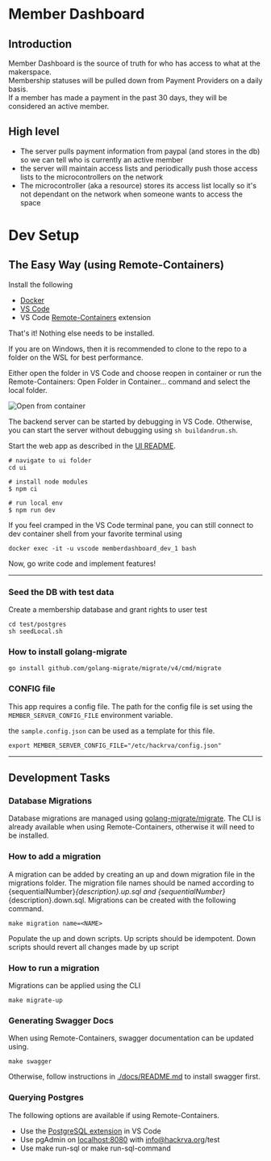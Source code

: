 # Member Dashboard

## Introduction
Member Dashboard is the source of truth for who has access to what at the makerspace.  
Membership statuses will be pulled down from Payment Providers on a daily basis.  
If a member has made a payment in the past 30 days, they will be considered an active member.

## High level

- The server pulls payment information from paypal (and stores in the db) so we can tell who is currently an active member
- the server will maintain access lists and periodically push those access lists to the microcontrollers on the network
- The microcontroller (aka a resource) stores its access list locally so it's not dependant on the network when someone wants to access the space

# Dev Setup

## The Easy Way (using Remote-Containers)
Install the following
- [Docker](https://www.docker.com/products/docker-desktop)
- [VS Code](https://code.visualstudio.com/download)
- VS Code [Remote-Containers](https://marketplace.visualstudio.com/items?itemName=ms-vscode-remote.remote-containers) extension 

That's it! Nothing else needs to be installed.  

If you are on Windows, then it is recommended to clone to the repo to a folder on the WSL for best performance.  

Either open the folder in VS Code and choose reopen in container or run the Remote-Containers: Open Folder in Container... command and select the local folder.

![Open from container](openFromContainer.gif "Open from container")


The backend server can be started by debugging in VS Code. Otherwise, you can start the server without debugging using `sh buildandrun.sh`.

Start the web app as described in the [UI README](/ui/README.md).
```
# navigate to ui folder
cd ui

# install node modules
$ npm ci

# run local env
$ npm run dev
```

If you feel cramped in the VS Code terminal pane, you can still connect to dev container shell from your favorite terminal using
```
docker exec -it -u vscode memberdashboard_dev_1 bash
```

Now, go write code and implement features!

---

### Seed the DB with test data

Create a membership database and grant rights to user test

```
cd test/postgres
sh seedLocal.sh
```

### How to install golang-migrate
```
go install github.com/golang-migrate/migrate/v4/cmd/migrate
```

### CONFIG file

This app requires a config file.
The path for the config file is set using the `MEMBER_SERVER_CONFIG_FILE` environment variable.

the `sample.config.json` can be used as a template for this file.

```
export MEMBER_SERVER_CONFIG_FILE="/etc/hackrva/config.json"
```

---
  
## Development Tasks

### Database Migrations
Database migrations are managed using [golang-migrate/migrate](https://github.com/golang-migrate/migrate).  The CLI is already available when using Remote-Containers, otherwise it will need to be installed.

### How to add a migration
A migration can be added by creating an up and down migration file in the migrations folder.  The migration file names should be named according to {sequentialNumber}_{description}.up.sql and {sequentialNumber}_{description}.down.sql.  Migrations can be created with the following command.
```
make migration name=<NAME>
```
Populate the up and down scripts.  Up scripts should be idempotent.  Down scripts should revert all changes made by up script

### How to run a migration

Migrations can be applied using the CLI
```
make migrate-up
```

### Generating Swagger Docs
When using Remote-Containers, swagger documentation can be updated using.
```
make swagger
```
Otherwise, follow instructions in [./docs/README.md](./docs/README.md) to install swagger first.

### Querying Postgres
The following options are available if using Remote-Containers.
- Use the [PostgreSQL extension](https://marketplace.visualstudio.com/items?itemName=ckolkman.vscode-postgres) in VS Code
- Use pgAdmin on [localhost:8080](http://localhost:8080) with info@hackrva.org/test
- Use make run-sql or make run-sql-command

